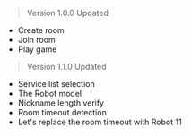 > Version 1.0.0 Updated

- Create room
- Join room
- Play game

> Version 1.1.0 Updated

- Service list selection
- The Robot model
- Nickname length verify
- Room timeout detection
- Let's replace the room timeout with Robot
11
